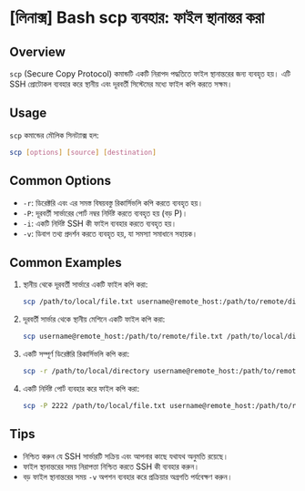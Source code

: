 # [লিনাক্স] Bash scp ব্যবহার: ফাইল স্থানান্তর করা

## Overview
`scp` (Secure Copy Protocol) কমান্ডটি একটি নিরাপদ পদ্ধতিতে ফাইল স্থানান্তরের জন্য ব্যবহৃত হয়। এটি SSH প্রোটোকল ব্যবহার করে স্থানীয় এবং দূরবর্তী সিস্টেমের মধ্যে ফাইল কপি করতে সক্ষম।

## Usage
`scp` কমান্ডের মৌলিক সিনট্যাক্স হল:

```bash
scp [options] [source] [destination]
```

## Common Options
- `-r`: ডিরেক্টরি এবং এর সমস্ত বিষয়বস্তু রিকার্সিভলি কপি করতে ব্যবহৃত হয়।
- `-P`: দূরবর্তী সার্ভারের পোর্ট নম্বর নির্দিষ্ট করতে ব্যবহৃত হয় (বড় P)।
- `-i`: একটি নির্দিষ্ট SSH কী ফাইল ব্যবহার করতে ব্যবহৃত হয়।
- `-v`: ডিবাগ তথ্য প্রদর্শন করতে ব্যবহৃত হয়, যা সমস্যা সমাধানে সহায়ক।

## Common Examples
1. স্থানীয় থেকে দূরবর্তী সার্ভারে একটি ফাইল কপি করা:
   ```bash
   scp /path/to/local/file.txt username@remote_host:/path/to/remote/directory/
   ```

2. দূরবর্তী সার্ভার থেকে স্থানীয় মেশিনে একটি ফাইল কপি করা:
   ```bash
   scp username@remote_host:/path/to/remote/file.txt /path/to/local/directory/
   ```

3. একটি সম্পূর্ণ ডিরেক্টরি রিকার্সিভলি কপি করা:
   ```bash
   scp -r /path/to/local/directory username@remote_host:/path/to/remote/directory/
   ```

4. একটি নির্দিষ্ট পোর্ট ব্যবহার করে ফাইল কপি করা:
   ```bash
   scp -P 2222 /path/to/local/file.txt username@remote_host:/path/to/remote/directory/
   ```

## Tips
- নিশ্চিত করুন যে SSH সার্ভারটি সক্রিয় এবং আপনার কাছে যথাযথ অনুমতি রয়েছে।
- ফাইল স্থানান্তরের সময় নিরাপত্তা নিশ্চিত করতে SSH কী ব্যবহার করুন।
- বড় ফাইল স্থানান্তরের সময় `-v` অপশন ব্যবহার করে প্রক্রিয়ার অগ্রগতি পর্যবেক্ষণ করুন।